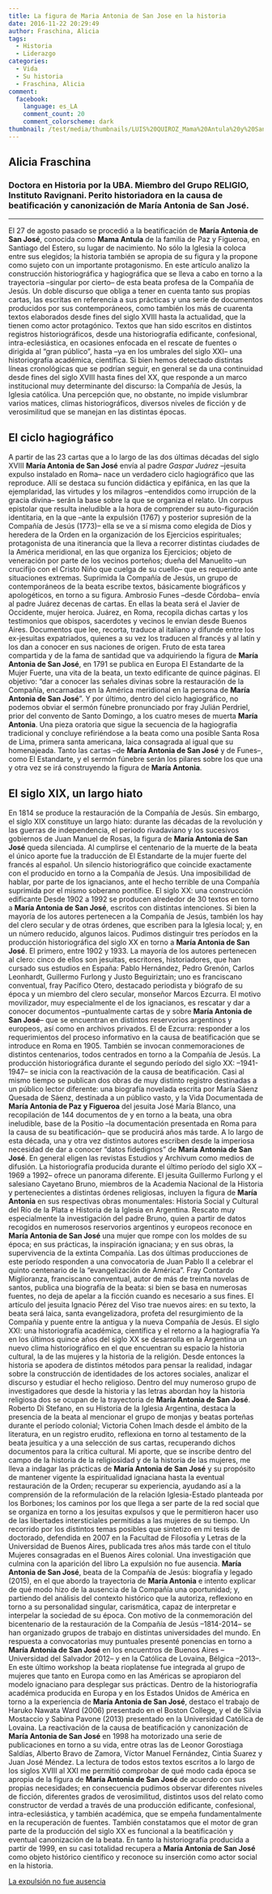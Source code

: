 ```yaml
---
title: La figura de Maria Antonia de San Jose en la historia
date: 2016-11-22 20:29:49
author: Fraschina, Alicia
tags:
  - Historia
  - Liderazgo
categories:
  - Vida
  - Su historia
  - Fraschina, Alicia
comment:
  facebook:
    language: es_LA
    comment_count: 20
    comment_colorscheme: dark
thumbnail: /test/media/thumbnails/LUIS%20QUIROZ_Mama%20Antula%20y%20San%20Ignacio.png
---
```

## Alicia Fraschina

### Doctora en Historia por la UBA. Miembro del Grupo RELIGIO, Instituto Ravignani. Perito historiadora en la causa de beatificación y canonización de María Antonia de San José.
---
El 27 de agosto pasado se procedió a la beatificación de **María Antonia de San José**, conocida como **Mama Antula** de la familia de Paz y Figueroa, en Santiago del Estero, su lugar de nacimiento. No sólo la Iglesia la coloca entre sus elegidos; la historia también se apropia de su figura y la propone como sujeto con un importante protagonismo.
En este artículo analizo la construcción historiográfica y hagiográfica que se lleva a cabo en torno a la trayectoria –singular por cierto– de esta beata profesa de la Compañía de Jesús. Un doble discurso que obliga a tener en cuenta tanto sus propias cartas, las escritas en referencia a sus prácticas y una serie de documentos producidos por sus contemporáneos, como también los más de cuarenta textos elaborados desde fines del siglo XVIII hasta la actualidad, que la tienen como actor protagónico. Textos que han sido escritos en distintos registros historiográficos, desde una historiografía edificante, confesional, intra-eclesiástica, en ocasiones enfocada en el rescate de fuentes o dirigida al “gran público”, hasta –ya en los umbrales del siglo XXI– una historiografía académica, científica.
Si bien hemos detectado distintas líneas cronológicas que se podrían seguir, en general se da una continuidad desde fines del siglo XVIII hasta fines del XX, que responde a un marco institucional muy determinante del discurso: la Compañía de Jesús, la Iglesia católica. Una percepción que, no obstante, no impide vislumbrar varios matices, climas historiográficos, diversos niveles de ficción y de verosimilitud que se manejan en las distintas épocas.
<!-- more -->
## El ciclo hagiográfico
A partir de las 23 cartas que a lo largo de las dos últimas décadas del siglo XVIII **María Antonia de San José** envía al padre *Gaspar Juárez* –jesuita expulso instalado en Roma– nace un verdadero ciclo hagiográfico que las reproduce. Allí se destaca su función didáctica y epifánica, en las que la ejemplaridad, las virtudes y los milagros –entendidos como irrupción de la gracia divina– serán la base sobre la que se organiza el relato. Un corpus epistolar que resulta ineludible a la hora de comprender su auto-figuración identitaria, en la que –ante la expulsión (1767) y posterior supresión de la Compañía de Jesús (1773)– ella se ve a sí misma como elegida de Dios y heredera de la Orden en la organización de los Ejercicios espirituales; protagonista de una itinerancia que la lleva a recorrer distintas ciudades de la América meridional, en las que organiza los Ejercicios; objeto de veneración por parte de los vecinos porteños; dueña del Manuelito –un crucifijo con el Cristo Niño que cuelga de su cuello– que es requerido ante situaciones extremas.
Suprimida la Compañía de Jesús, un grupo de contemporáneos de la beata escribe textos, básicamente biográficos y apologéticos, en torno a su figura. Ambrosio Funes –desde Córdoba– envía al padre Juárez decenas de cartas. En ellas la beata será el Javier de Occidente, mujer heroica. Juárez, en Roma, recopila dichas cartas y los testimonios que obispos, sacerdotes y vecinos le envían desde Buenos Aires. Documentos que lee, recorta, traduce al italiano y difunde entre los ex-jesuitas expatriados, quienes a su vez los traducen al francés y al latín y los dan a conocer en sus naciones de origen.
Fruto de esta tarea compartida y de la fama de santidad que va adquiriendo la figura de **María Antonia de San José**, en 1791 se publica en Europa El Estandarte de la Mujer Fuerte, una vita de la beata, un texto edificante de quince páginas. El objetivo: “dar a conocer las señales divinas sobre la restauración de la Compañía, encarnadas en la América meridional en la persona de **María Antonia de San José**”.
Y por último, dentro del ciclo hagiográfico, no podemos obviar el sermón fúnebre pronunciado por fray Julián Perdriel, prior del convento de Santo Domingo, a los cuatro meses de muerta **María Antonia**. Una pieza oratoria que sigue la secuencia de la hagiografía tradicional y concluye refiriéndose a la beata como una posible Santa Rosa de Lima, primera santa americana, laica consagrada al igual que su homenajeada.
Tanto las cartas –de **María Antonia de San José** y de Funes–, como El Estandarte, y el sermón fúnebre serán los pilares sobre los que una y otra vez se irá construyendo la figura de **María Antonia**.
## El siglo XIX, un largo hiato
En 1814 se produce la restauración de la Compañía de Jesús. Sin embargo, el siglo XIX constituye un largo hiato: durante las décadas de la revolución y las guerras de independencia, el periodo rivadaviano y los sucesivos gobiernos de Juan Manuel de Rosas, la figura de **María Antonia de San José** queda silenciada. Al cumplirse el centenario de la muerte de la beata el único aporte fue la traducción de El Estandarte de la mujer fuerte del francés al español. Un silencio historiográfico que coincide exactamente con el producido en torno a la Compañía de Jesús. Una imposibilidad de hablar, por parte de los ignacianos, ante el hecho terrible de una Compañía suprimida por el mismo soberano pontífice.
El siglo XX: una construcción edificante
Desde 1902 a 1992 se producen alrededor de 30 textos en torno a **María Antonia de San José**, escritos con distintas intenciones. Si bien la mayoría de los autores pertenecen a la Compañía de Jesús, también los hay del clero secular y de otras órdenes, que escriben para la Iglesia local; y, en un número reducido, algunos laicos.
Pudimos distinguir tres períodos en la producción historiográfica del siglo XX en torno a **María Antonia de San José**. El primero, entre 1902 y 1933. La mayoría de los autores pertenecen al clero: cinco de ellos son jesuitas, escritores, historiadores, que han cursado sus estudios en España: Pablo Hernández, Pedro Grenón, Carlos Leonhardt, Guillermo Furlong y Justo Beguiriztain; uno es franciscano conventual, fray Pacífico Otero, destacado periodista y biógrafo de su época y un miembro del clero secular, monseñor Marcos Ezcurra. El motivo movilizador, muy especialmente el de los ignacianos, es rescatar y dar a conocer documentos –puntualmente cartas de y sobre **María Antonia de San José**– que se encuentran en distintos reservorios argentinos y europeos, así como en archivos privados. El de Ezcurra: responder a los requerimientos del proceso informativo en la causa de beatificación que se introduce en Roma en 1905. También se invocan conmemoraciones de distintos centenarios, todos centrados en torno a la Compañía de Jesús.
La producción historiográfica durante el segundo período del siglo XX: –1941-1947– se inicia con la reactivación de la causa de beatificación. Casi al mismo tiempo se publican dos obras de muy distinto registro destinadas a un público lector diferente: una biografía novelada escrita por María Sáenz Quesada de Sáenz, destinada a un público vasto, y la Vida Documentada de **María Antonia de Paz y Figueroa** del jesuita José María Blanco, una recopilación de 144 documentos de y en torno a la beata, una obra ineludible, base de la Positio –la documentación presentada en Roma para la causa de su beatificación– que se producirá años más tarde. A lo largo de esta década, una y otra vez distintos autores escriben desde la imperiosa necesidad de dar a conocer “datos fidedignos” de **María Antonia de San José**. En general eligen las revistas Estudios y Archivum como medios de difusión.
La historiografía producida durante el último período del siglo XX –1969 a 1992– ofrece un panorama diferente. El jesuita Guillermo Furlong y el salesiano Cayetano Bruno, miembros de la Academia Nacional de la Historia y pertenecientes a distintas órdenes religiosas, incluyen la figura de **María Antonia** en sus respectivas obras monumentales: Historia Social y Cultural del Río de la Plata e Historia de la Iglesia en Argentina. Rescato muy especialmente la investigación del padre Bruno, quien a partir de datos recogidos en numerosos reservorios argentinos y europeos reconoce en **María Antonia de San José** una mujer que rompe con los moldes de su época; en sus prácticas, la inspiración ignaciana; y en sus obras, la supervivencia de la extinta Compañía.
Las dos últimas producciones de este período responden a una convocatoria de Juan Pablo II a celebrar el quinto centenario de la “evangelización de América”. Fray Contardo Miglioranza, franciscano conventual, autor de más de treinta novelas de santos, publica una biografía de la beata: si bien se basa en numerosas fuentes, no deja de apelar a la ficción cuando es necesario a sus fines. El artículo del jesuita Ignacio Pérez del Viso trae nuevos aires: en su texto, la beata será laica, santa evangelizadora, profeta del resurgimiento de la Compañía y puente entre la antigua y la nueva Compañía de Jesús.
El siglo XXI: una historiografía académica, científica y el retorno a la hagiografía
Ya en los últimos quince años del siglo XX se desarrolla en la Argentina un nuevo clima historiográfico en el que encuentran su espacio la historia cultural, la de las mujeres y la historia de la religión. Desde entonces la historia se apodera de distintos métodos para pensar la realidad, indagar sobre la construcción de identidades de los actores sociales, analizar el discurso y estudiar el hecho religioso.
Dentro del muy numeroso grupo de investigadores que desde la historia y las letras abordan hoy la historia religiosa dos se ocupan de la trayectoria de **María Antonia de San José**. Roberto Di Stefano, en su Historia de la Iglesia Argentina, destaca la presencia de la beata al mencionar el grupo de monjas y beatas porteñas durante el período colonial; Victoria Cohen Imach desde el ámbito de la literatura, en un registro erudito, reflexiona en torno al testamento de la beata jesuítica y a una selección de sus cartas, recuperando dichos documentos para la crítica cultural.
Mi aporte, que se inscribe dentro del campo de la historia de la religiosidad y de la historia de las mujeres, me lleva a indagar las prácticas de **María Antonia de San José** y su propósito de mantener vigente la espiritualidad ignaciana hasta la eventual restauración de la Orden; recuperar su experiencia, ayudando así a la comprensión de la reformulación de la relación Iglesia-Estado planteada por los Borbones; los caminos por los que llega a ser parte de la red social que se organiza en torno a los jesuitas expulsos y que le permitieron hacer uso de las libertades intersticiales permitidas a las mujeres de su tiempo. Un recorrido por los distintos temas posibles que sintetizo en mi tesis de doctorado, defendida en 2007 en la Facultad de Filosofía y Letras de la Universidad de Buenos Aires, publicada tres años más tarde con el título Mujeres consagradas en el Buenos Aires colonial. Una investigación que culmina con la aparición del libro La expulsión no fue ausencia. **María Antonia de San José**, beata de la Compañía de Jesús: biografía y legado (2015), en el que abordo la trayectoria de **María Antonia** e intento explicar de qué modo hizo de la ausencia de la Compañía una oportunidad; y, partiendo del análisis del contexto histórico que la autoriza, reflexiono en torno a su personalidad singular, carismática, capaz de interpretar e interpelar la sociedad de su época.
Con motivo de la conmemoración del bicentenario de la restauración de la Compañía de Jesús –1814-2014– se han organizado grupos de trabajo en distintas universidades del mundo. En respuesta a convocatorias muy puntuales presenté ponencias en torno a **María Antonia de San José** en los encuentros de Buenos Aires –Universidad del Salvador 2012– y en la Católica de Lovaina, Bélgica –2013–. En este último workshop la beata rioplatense fue integrada al grupo de mujeres que tanto en Europa como en las Américas se apropiaron del modelo ignaciano para desplegar sus prácticas. Dentro de la historiografía académica producida en Europa y en los Estados Unidos de América en torno a la experiencia de **María Antonia de San José**, destaco el trabajo de Haruko Nawata Ward (2006) presentado en el Boston College, y el de Silvia Mostaccio y Sabina Pavone (2013) presentado en la Universidad Católica de Lovaina.
La reactivación de la causa de beatificación y canonización de **María Antonia de San José** en 1998 ha motorizado una serie de publicaciones en torno a su vida, entre otras las de Leonor Gorostiaga Saldías, Alberto Bravo de Zamora, Víctor Manuel Fernández, Cintia Suarez y Juan José Méndez.
La lectura de todos estos textos escritos a lo largo de los siglos XVIII al XXI me permitió comprobar de qué modo cada época se apropia de la figura de **María Antonia de San José** de acuerdo con sus propias necesidades; en consecuencia pudimos observar diferentes niveles de ficción, diferentes grados de verosimilitud, distintos usos del relato como constructor de verdad a través de una producción edificante, confesional, intra-eclesiástica, y también académica, que se empeña fundamentalmente en la recuperación de fuentes. También constatamos que el motor de gran parte de la producción del siglo XX es funcional a la beatificación y eventual canonización de la beata. En tanto la historiografía producida a partir de 1999, en su casi totalidad recupera a **María Antonia de San José** como objeto histórico científico y reconoce su inserción como actor social en la historia.

[La expulsión no fue ausencia](http://www.prohistoria.com.ar/product_info.php?products_id=308)
